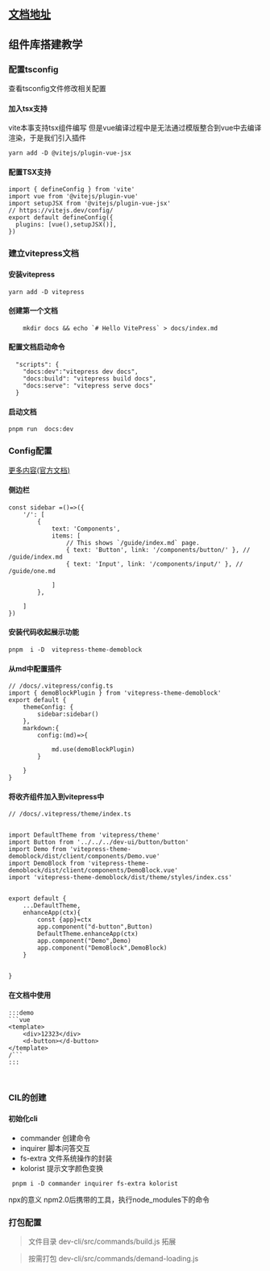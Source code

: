 


## [文档地址](https://gatomis.github.io/navui-vue-docs/components/button/gfg-button/)
## 组件库搭建教学
### 配置tsconfig
查看tsconfig文件修改相关配置

#### 加入tsx支持
vite本事支持tsx组件编写 但是vue编译过程中是无法通过模版整合到vue中去编译渲染，于是我们引入插件
```
yarn add -D @vitejs/plugin-vue-jsx
```
#### 配置TSX支持
```
import { defineConfig } from 'vite'
import vue from '@vitejs/plugin-vue'
import setupJSX from '@vitejs/plugin-vue-jsx'
// https://vitejs.dev/config/
export default defineConfig({
  plugins: [vue(),setupJSX()],
})

```

### 建立vitepress文档

#### 安装vitepress

```
yarn add -D vitepress
```
#### 创建第一个文档
```
    mkdir docs && echo `# Hello VitePress` > docs/index.md 
```

#### 配置文档启动命令
```
  "scripts": {
    "docs:dev":"vitepress dev docs",
    "docs:build": "vitepress build docs",
    "docs:serve": "vitepress serve docs"
  }
```
#### 启动文档

```
pnpm run  docs:dev
```

#### 

### Config配置
[更多内容(官方文档)](https://vitepress.vuejs.org/guide/theme-sidebar)

####  侧边栏
```
const sidebar =()=>({
    '/': [
        {
            text: 'Components',
            items: [
                // This shows `/guide/index.md` page.
                { text: 'Button', link: '/components/button/' }, // /guide/index.md
                { text: 'Input', link: '/components/input/' }, // /guide/one.md

            ]
        },

    ]
})

```
#### 安装代码收起展示功能
```
pnpm  i -D  vitepress-theme-demoblock

```
#### 从md中配置插件
```
// /docs/.vitepress/config.ts
import { demoBlockPlugin } from 'vitepress-theme-demoblock'
export default {
    themeConfig: {
        sidebar:sidebar()
    },
    markdown:{
        config:(md)=>{
    
            md.use(demoBlockPlugin)
        }

    }
}
```
#### 将收齐组件加入到vitepress中
```
// /docs/.vitepress/theme/index.ts


import DefaultTheme from 'vitepress/theme'
import Button from '../../../dev-ui/button/button'
import Demo from 'vitepress-theme-demoblock/dist/client/components/Demo.vue'
import DemoBlock from 'vitepress-theme-demoblock/dist/client/components/DemoBlock.vue'
import 'vitepress-theme-demoblock/dist/theme/styles/index.css'


export default {
    ...DefaultTheme,
    enhanceApp(ctx){
        const {app}=ctx
        app.component("d-button",Button)
        DefaultTheme.enhanceApp(ctx)
        app.component("Demo",Demo)
        app.component("DemoBlock",DemoBlock)
    }

 
}

```
#### 在文档中使用
```
:::demo 
```vue  
<template>
    <div>12323</div>
    <d-button></d-button>
</template>
/```
:::



```


### CIL的创建

#### 初始化cli
* commander 创建命令
* inquirer 脚本问答交互
* fs-extra 文件系统操作的封装
* kolorist 提示文字颜色变换


```  
 pnpm i -D commander inquirer fs-extra kolorist

```

npx的意义
npm2.0后携带的工具，执行node_modules下的命令



### 打包配置

> 文件目录 dev-cli/src/commands/build.js
拓展

> 按需打包 dev-cli/src/commands/demand-loading.js



